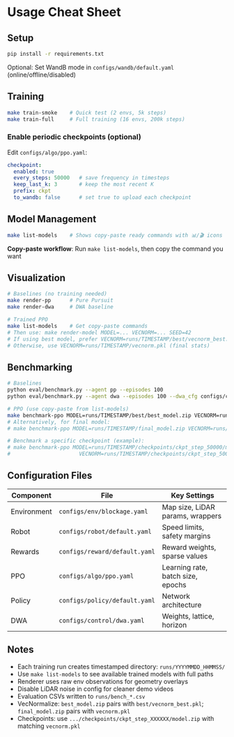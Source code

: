 # Usage Cheat Sheet

## Setup
```bash
pip install -r requirements.txt
```
Optional: Set WandB mode in `configs/wandb/default.yaml` (online/offline/disabled)

## Training
```bash
make train-smoke    # Quick test (2 envs, 5k steps)
make train-full     # Full training (16 envs, 200k steps)
```

### Enable periodic checkpoints (optional)
Edit `configs/algo/ppo.yaml`:
```yaml
checkpoint:
  enabled: true
  every_steps: 50000   # save frequency in timesteps
  keep_last_k: 3       # keep the most recent K
  prefix: ckpt
  to_wandb: false      # set true to upload each checkpoint
```

## Model Management
```bash
make list-models    # Shows copy-paste ready commands with 📊/🎬 icons
```
**Copy-paste workflow**: Run `make list-models`, then copy the command you want

## Visualization
```bash
# Baselines (no training needed)
make render-pp      # Pure Pursuit
make render-dwa     # DWA baseline

# Trained PPO
make list-models    # Get copy-paste commands
# Then use: make render-model MODEL=... VECNORM=... SEED=42
# If using best model, prefer VECNORM=runs/TIMESTAMP/best/vecnorm_best.pkl
# Otherwise, use VECNORM=runs/TIMESTAMP/vecnorm.pkl (final stats)
```

## Benchmarking
```bash
# Baselines
python eval/benchmark.py --agent pp --episodes 100
python eval/benchmark.py --agent dwa --episodes 100 --dwa_cfg configs/control/dwa.yaml

# PPO (use copy-paste from list-models)
make benchmark-ppo MODEL=runs/TIMESTAMP/best/best_model.zip VECNORM=runs/TIMESTAMP/best/vecnorm_best.pkl
# Alternatively, for final model:
# make benchmark-ppo MODEL=runs/TIMESTAMP/final_model.zip VECNORM=runs/TIMESTAMP/vecnorm.pkl

# Benchmark a specific checkpoint (example):
# make benchmark-ppo MODEL=runs/TIMESTAMP/checkpoints/ckpt_step_50000/model.zip \
#                      VECNORM=runs/TIMESTAMP/checkpoints/ckpt_step_50000/vecnorm.pkl
```

## Configuration Files

| Component | File | Key Settings |
|-----------|------|--------------|
| Environment | `configs/env/blockage.yaml` | Map size, LiDAR params, wrappers |
| Robot | `configs/robot/default.yaml` | Speed limits, safety margins |
| Rewards | `configs/reward/default.yaml` | Reward weights, sparse values |
| PPO | `configs/algo/ppo.yaml` | Learning rate, batch size, epochs |
| Policy | `configs/policy/default.yaml` | Network architecture |
| DWA | `configs/control/dwa.yaml` | Weights, lattice, horizon |

## Notes
- Each training run creates timestamped directory: `runs/YYYYMMDD_HHMMSS/`
- Use `make list-models` to see available trained models with full paths
- Renderer uses raw env observations for geometry overlays
- Disable LiDAR noise in config for cleaner demo videos
- Evaluation CSVs written to `runs/bench_*.csv`
- VecNormalize: `best_model.zip` pairs with `best/vecnorm_best.pkl`; `final_model.zip` pairs with `vecnorm.pkl`
- Checkpoints: use `.../checkpoints/ckpt_step_XXXXXX/model.zip` with matching `vecnorm.pkl`
